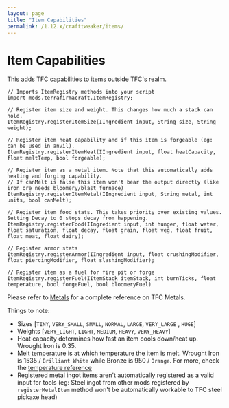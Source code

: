 ```yaml
---
layout: page
title: "Item Capabilities"
permalink: /1.12.x/crafttweaker/items/
---
```


# Item Capabilities

This adds TFC capabilities to items outside TFC's realm.

```zenscript
// Imports ItemRegistry methods into your script
import mods.terrafirmacraft.ItemRegistry;

// Register item size and weight. This changes how much a stack can hold.
ItemRegistry.registerItemSize(IIngredient input, String size, String weight);

// Register item heat capability and if this item is forgeable (eg: can be used in anvil).
ItemRegistry.registerItemHeat(IIngredient input, float heatCapacity, float meltTemp, bool forgeable);

// Register item as a metal item. Note that this automatically adds heating and forging capability. 
// If canMelt is false this item won't bear the output directly (like iron ore needs bloomery/blast furnace)
ItemRegistry.registerItemMetal(IIngredient input, String metal, int units, bool canMelt);

// Register item food stats. This takes priority over existing values. Setting Decay to 0 stops decay from happening.
ItemRegistry.registerFood(IIngredient input, int hunger, float water, float saturation, float decay, float grain, float veg, float fruit, float meat, float dairy);

// Register armor stats
ItemRegistry.registerArmor(IIngredient input, float crushingModifier, float piercingModifier, float slashingModifier);

// Register item as a fuel for fire pit or forge
ItemRegistry.registerFuel(IItemStack itemStack, int burnTicks, float temperature, bool forgeFuel, bool bloomeryFuel)
```

Please refer to [Metals](../../metals) for a complete reference on TFC Metals.

Things to note:

- Sizes [`TINY`, `VERY_SMALL`, `SMALL`, `NORMAL`, `LARGE`, `VERY_LARGE` , `HUGE`]
- Weights [`VERY_LIGHT`, `LIGHT`, `MEDIUM`, `HEAVY`, `VERY_HEAVY`]
- Heat capacity determines how fast an item cools down/heat up. Wrought Iron is 0.35.
- Melt temperature is at which temperature the item is melt. Wrought Iron is 1535 / `Brilliant White` while Bronze is 950 / `Orange`. For more, check the [temperature reference](../../temperatures/)
- Registered metal ingot items aren't automatically registered as a valid input for tools (eg: Steel ingot from other mods registered by `registerMetalItem` method won't be automatically workable to TFC steel pickaxe head)
